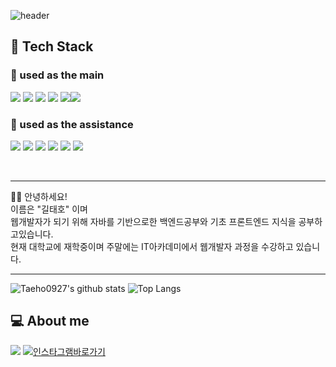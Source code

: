 ![header](https://capsule-render.vercel.app/api?type=waving&color=gradient&height=300&section=header&text=Taeho%20GIL&fontSize=80)

## 📝 Tech Stack
### 🔪 used as the main

<img src="https://img.shields.io/badge/java-firebrick?style=for-the-badge&logo=&logoColor=white"> <img src="https://img.shields.io/badge/javascript-F7DF1E?style=for-the-badge&logo=javascript&logoColor=black"> <img src="https://img.shields.io/badge/css-1572B6?style=for-the-badge&logo=css3&logoColor=white"> <img src="https://img.shields.io/badge/html-E34F26?style=for-the-badge&logo=HTML5&logoColor=white"> <img src="https://img.shields.io/badge/mariaDB-003545?style=for-the-badge&logo=mariaDB&logoColor=white"><img src="https://img.shields.io/badge/Spring-6DB33F?style=for-the-badge&logo=Spring&logoColor=white">

### 🔧 used as the assistance

 <img src="https://img.shields.io/badge/jquery-0769AD?style=for-the-badge&logo=jquery&logoColor=white"> <img src="https://img.shields.io/badge/linux-FCC624?style=for-the-badge&logo=linux&logoColor=black"> <img src="https://img.shields.io/badge/oracle-F80000?style=for-the-badge&logo=oracle&logoColor=white"> <img src="https://img.shields.io/badge/jsp-firebrick?style=for-the-badge&logo=jsp&logoColor=white"> <img src="https://img.shields.io/badge/apachetomcat-F8DC75?style=for-the-badge&logo=apachetomcat&logoColor=black"> <img src="https://img.shields.io/badge/node.js-339933?style=for-the-badge&logo=node.js&logoColor=white">

<br>
<hr>
  🙋‍♂️ 안녕하세요!<br>
  이름은 "길태호" 이며<br>
  웹개발자가 되기 위해 자바를 기반으로한 백엔드공부와 기초 프론트엔드 지식을 공부하고있습니다.<br>
  현재 대학교에 재학중이며 주말에는 IT아카데미에서 웹개발자 과정을 수강하고 있습니다.<br>
<hr>

![Taeho0927's github stats](https://github-readme-stats.vercel.app/api?username=Taeho0927&show_icons=true)   ![Top Langs](https://github-readme-stats.vercel.app/api/top-langs/?username=Taeho0927&layout=compact&theme=dark)

## 💻 About me

<img src="https://img.shields.io/badge/rlfxogh0927@gmail.com-EA4335?style=for-the-badge&logo=gmail&logoColor=white"> [![인스타그램바로가기](https://camo.githubusercontent.com/eb36dd6ad9e6025d29ed356fa43e2c7aac6c5b41156e61038d7d56ce423d7288/68747470733a2f2f696d672e736869656c64732e696f2f62616467652f696e7374616772616d2d4534343035463f7374796c653d666f722d7468652d6261646765266c6f676f3d696e7374616772616d266c6f676f436f6c6f723d7768697465)](https://www.instagram.com/taeho_kil_dv/)
